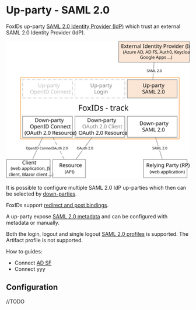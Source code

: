 # Up-party - SAML 2.0

FoxIDs up-party [SAML 2.0 Identity Provider (IdP)](https://docs.oasis-open.org/security/saml/v2.0/saml-core-2.0-os.pdf) which trust an external SAML 2.0 Identity Provider (IdP).

![FoxIDs up-party SAML 2.0](images/parties-up-party-saml.svg)

It is possible to configure multiple SAML 2.0 IdP up-parties which then can be selected by [down-parties](parties.md#down-party).

FoxIDs support [redirect and post bindings](https://docs.oasis-open.org/security/saml/v2.0/saml-bindings-2.0-os.pdf).

A up-party expose [SAML 2.0 metadata](https://docs.oasis-open.org/security/saml/v2.0/saml-metadata-2.0-os.pdf) and can be configured with metadata or manually.

Both the login, logout and single logout [SAML 2.0 profiles](https://docs.oasis-open.org/security/saml/v2.0/saml-profiles-2.0-os.pdf) is supported. The Artifact profile is not supported.

How to guides:

- Connect [AD SF](up-party-howto-saml-2.0-adfs.md)
- Connect yyy

## Configuration
//TODO

